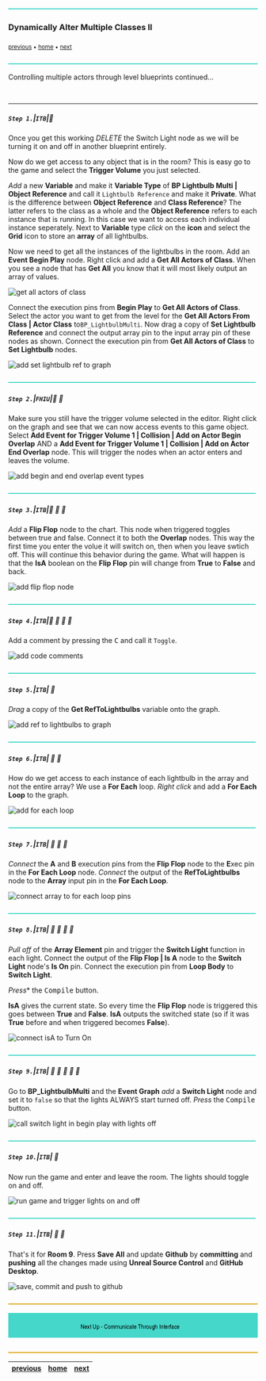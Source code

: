 ![](../images/line3.png)

### Dynamically Alter Multiple Classes II

<sub>[previous](../multiple-actors/README.md#user-content-dynamically-alter-multiple-classes) • [home](../README.md#user-content-ue4-blueprints) • [next](../interface/README.md#user-content-communicate-through-interface)</sub>

![](../images/line3.png)

Controlling multiple actors through level blueprints continued...

<br>

---

##### `Step 1.`\|`ITB`|:small_blue_diamond:

Once you get this working *DELETE* the Switch Light node as we will be turning it on and off in another blueprint entirely.
 
Now do we get access to any object that is in the room? This is easy go to the game and select the **Trigger Volume** you just selected.

*Add* a new **Variable** and make it **Variable Type** of **BP Lightbulb Multi | Object Reference** and call it `Lightbulb Reference` and make it **Private**. What is the difference between **Object Reference** and **Class Reference**? The latter refers to the class as a whole and the **Object Reference** refers to each instance that is running. In this case we want to access each individual instance seperately. Next to **Variable** type *click* on the **icon** and select the **Grid** icon to store an **array** of all lightbulbs.


Now we need to get all the instances of the lightbulbs in the room. Add an **Event Begin Play** node. Right click and add a **Get All Actors of Class**. When you see a node that has **Get All** you know that it will most likely output an array of values.

![get all actors of class](images/DeleteLightReferenceVariable.jpg)

Connect the execution pins from **Begin Play** to **Get All Actors of Class**. Select the actor you want to get from the level for the **Get All Actors From Class | Actor Class** to`BP_LightbulbMulti`. Now drag a copy of **Set Lightbulb Reference** and connect the output array pin to the input array pin of these nodes as shown. Connect the execution pin from **Get All Actors of Class** to **Set Lightbulb** nodes.

![add set lightbulb ref to graph](images/SayYesRm10.jpg)

![](../images/line2.png)

##### `Step 2.`\|`FHIU`|:small_blue_diamond: :small_blue_diamond: 

Make sure you still have the trigger volume selected in the editor. Right click on the graph and see that we can now access events to this game object. Select **Add Event for Trigger Volume 1 | Collision | Add on Actor Begin Overlap** AND a **Add Event for Trigger Volume 1 | Collision | Add on Actor End Overlap** node. This will trigger the nodes when an actor enters and leaves the volume.

![add begin and end overlap event types](images/GetAllActorsOfClass.jpg)

![](../images/line2.png)

##### `Step 3.`\|`ITB`|:small_blue_diamond: :small_blue_diamond: :small_blue_diamond:

*Add* a **Flip Flop** node to the chart. This node when triggered toggles between true and false. Connect it to both the **Overlap** nodes. This way the first time you enter the volue it will switch on, then when you leave swtich off. This will continue this behavior during the game. What will happen is that the **IsA** boolean on the **Flip Flop** pin will change from **True** to **False** and back.

![add flip flop node](images/ActorClassBPSelectRm10.jpg)

![](../images/line2.png)

##### `Step 4.`\|`ITB`|:small_blue_diamond: :small_blue_diamond: :small_blue_diamond: :small_blue_diamond:

Add a comment by pressing the <kbd>C</kbd> and call it `Toggle`.

![add code comments](images/ActorArrayOut.jpg)

![](../images/line2.png)

##### `Step 5.`\|`ITB`| :small_orange_diamond:

*Drag* a copy of the **Get RefToLightbulbs** variable onto the graph.

![add ref to lightbulbs to graph](images/DragRefToLightbulbs.jpg)

![](../images/line2.png)

##### `Step 6.`\|`ITB`| :small_orange_diamond: :small_blue_diamond:

How do we get access to each instance of each lightbulb in the array and not the entire array? We use a **For Each** loop. *Right click* and add a **For Each Loop** to the graph.

![add for each loop](images/ConnectActorToForEachRm10.jpg)

![](../images/line2.png)

##### `Step 7.`\|`ITB`| :small_orange_diamond: :small_blue_diamond: :small_blue_diamond:

*Connect* the **A** and **B** execution pins from the **Flip Flop** node to the **E**xec pin in the **For Each Loop** node. *Connect* the output of the **RefToLightbulbs** node to the **Array** input pin in the **For Each Loop**.

![connect array to for each loop pins](images/ArrayElementSwitchLightRm10.jpg)

![](../images/line2.png)

##### `Step 8.`\|`ITB`| :small_orange_diamond: :small_blue_diamond: :small_blue_diamond: :small_blue_diamond:

*Pull off* of the **Array Element** pin and trigger the **Switch Light** function in each light. Connect the output of the **Flip Flop | Is A** node to the **Switch Light** node's **Is On** pin. Connect the execution pin from **Loop Body** to **Switch Light**.

*Press** the <kbd>Compile</kbd> button.

**IsA** gives the current state.  So every time the **Flip Flop** node is triggered this goes between **True** and **False**.  **IsA** outputs the switched state (so if it was **True** before and when triggered becomes **False**).

![connect isA to Turn On](images/SwitchLightOnOff.jpg)

![](../images/line2.png)

##### `Step 9.`\|`ITB`| :small_orange_diamond: :small_blue_diamond: :small_blue_diamond: :small_blue_diamond: :small_blue_diamond:

Go to **BP_LightbulbMulti** and the **Event Graph** *add* a **Switch Light** node and set it to `false` so that the lights ALWAYS start turned off. *Press* the <kbd>Compile</kbd> button.

![call switch light in begin play with lights off](images/image_09.jpg)

![](../images/line2.png)

##### `Step 10.`\|`ITB`| :large_blue_diamond:

Now run the game and enter and leave the room. The lights should toggle on and off.

![run game and trigger lights on and off](images/TurnOnOffLights.gif)

![](../images/line2.png)

##### `Step 11.`\|`ITB`| :large_blue_diamond: :small_blue_diamond: 

That's it for **Room 9**. Press **Save All** and update **Github** by **committing** and **pushing** all the changes made using **Unreal Source Control** and **GitHub Desktop**. 

![save, commit and push to github](images/Room9GitHub.jpg)

![](../images/line.png)

<!-- <img src="https://via.placeholder.com/1000x100/45D7CA/000000/?text=Next Up - Communicate Through Interface"> -->

![next up next tile](images/banner.png)

![](../images/line.png)

| [previous](../multiple-actors/README.md#user-content-dynamically-alter-multiple-classes)| [home](../README.md#user-content-ue4-blueprints) | [next](../interface/README.md#user-content-communicate-through-interface)|
|---|---|---|
